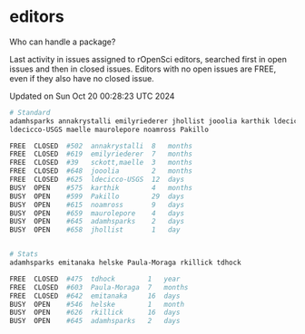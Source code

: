 # editors

Who can handle a package?

Last activity in issues assigned to rOpenSci editors, searched first in open
issues and then in closed issues. Editors with no open issues are FREE, even if
they also have no closed issue.


Updated on Sun Oct 20 00:28:23 UTC 2024

```bash
# Standard
adamhsparks annakrystalli emilyriederer jhollist jooolia karthik ldecicco
ldecicco-USGS maelle maurolepore noamross Pakillo

FREE  CLOSED  #502  annakrystalli  8   months
FREE  CLOSED  #619  emilyriederer  7   months
FREE  CLOSED  #39   sckott,maelle  3   months
FREE  CLOSED  #648  jooolia        2   months
FREE  CLOSED  #625  ldecicco-USGS  12  days
BUSY  OPEN    #575  karthik        4   months
BUSY  OPEN    #599  Pakillo        29  days
BUSY  OPEN    #615  noamross       9   days
BUSY  OPEN    #659  maurolepore    4   days
BUSY  OPEN    #645  adamhsparks    2   days
BUSY  OPEN    #658  jhollist       1   day


# Stats
adamhsparks emitanaka helske Paula-Moraga rkillick tdhock

FREE  CLOSED  #475  tdhock        1   year
FREE  CLOSED  #603  Paula-Moraga  7   months
FREE  CLOSED  #642  emitanaka     16  days
BUSY  OPEN    #546  helske        1   month
BUSY  OPEN    #626  rkillick      16  days
BUSY  OPEN    #645  adamhsparks   2   days
```
